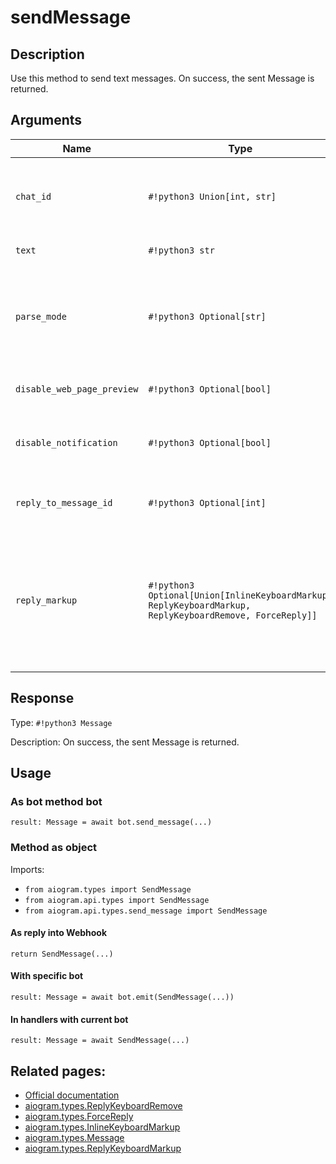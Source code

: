 # sendMessage

## Description

Use this method to send text messages. On success, the sent Message is returned.


## Arguments

| Name | Type | Description |
| - | - | - |
| `chat_id` | `#!python3 Union[int, str]` | Unique identifier for the target chat or username of the target channel (in the format @channelusername) |
| `text` | `#!python3 str` | Text of the message to be sent |
| `parse_mode` | `#!python3 Optional[str]` | Optional. Send Markdown or HTML, if you want Telegram apps to show bold, italic, fixed-width text or inline URLs in your bot's message. |
| `disable_web_page_preview` | `#!python3 Optional[bool]` | Optional. Disables link previews for links in this message |
| `disable_notification` | `#!python3 Optional[bool]` | Optional. Sends the message silently. Users will receive a notification with no sound. |
| `reply_to_message_id` | `#!python3 Optional[int]` | Optional. If the message is a reply, ID of the original message |
| `reply_markup` | `#!python3 Optional[Union[InlineKeyboardMarkup, ReplyKeyboardMarkup, ReplyKeyboardRemove, ForceReply]]` | Optional. Additional interface options. A JSON-serialized object for an inline keyboard, custom reply keyboard, instructions to remove reply keyboard or to force a reply from the user. |



## Response

Type: `#!python3 Message`

Description: On success, the sent Message is returned.


## Usage


### As bot method bot

```python3
result: Message = await bot.send_message(...)
```

### Method as object

Imports:

- `from aiogram.types import SendMessage`
- `from aiogram.api.types import SendMessage`
- `from aiogram.api.types.send_message import SendMessage`

#### As reply into Webhook
```python3
return SendMessage(...)
```

#### With specific bot
```python3
result: Message = await bot.emit(SendMessage(...))
```

#### In handlers with current bot
```python3
result: Message = await SendMessage(...)
```


## Related pages:

- [Official documentation](https://core.telegram.org/bots/api#sendmessage)
- [aiogram.types.ReplyKeyboardRemove](../types/reply_keyboard_remove.md)
- [aiogram.types.ForceReply](../types/force_reply.md)
- [aiogram.types.InlineKeyboardMarkup](../types/inline_keyboard_markup.md)
- [aiogram.types.Message](../types/message.md)
- [aiogram.types.ReplyKeyboardMarkup](../types/reply_keyboard_markup.md)
